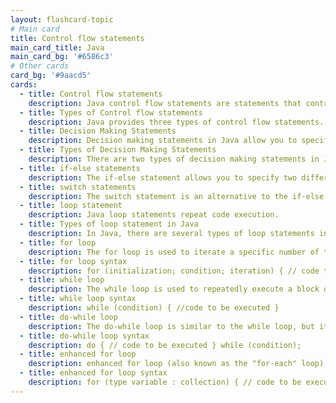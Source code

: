 ```yaml
---
layout: flashcard-topic
# Main card
title: Control flow statements
main_card_title: Java
main_card_bg: '#6586c3'
# Other cards
card_bg: '#9aacd5'
cards:
  - title: Control flow statements
    description: Java control flow statements are statements that control the order in which statements are executed in a Java program, based on specified conditions or values. 
  - title: Types of Control flow statements
    description: Java provides three types of control flow statements. Decision Making statements, Loop statements, Jump statements
  - title: Decision Making Statements
    description: Decision making statements in Java allow you to specify different paths of execution in your code based on the results of boolean expressions.
  - title: Types of Decision Making Statements
    description: There are two types of decision making statements in Java - if-else statements, switch statements
  - title: if-else statements
    description: The if-else statement allows you to specify two different blocks of code to be executed, depending on whether a boolean condition is true or false.
  - title: switch statements
    description: The switch statement is an alternative to the if-else statement for specifying multiple blocks of code to be executed based on the value of a variable.
  - title: loop statement
    description: Java loop statements repeat code execution.
  - title: Types of loop statement in Java
    description: In Java, there are several types of loop statements including for, while, and do-while.
  - title: for loop
    description: The for loop is used to iterate a specific number of times. 
  - title: for loop syntax
    description: for (initialization; condition; iteration) { // code to be executed }
  - title: while loop
    description: The while loop is used to repeatedly execute a block of code as long as a certain condition is met. 
  - title: while loop syntax
    description: while (condition) { //code to be executed }
  - title: do-while loop
    description: The do-while loop is similar to the while loop, but it executes the code block at least once before checking the condition.
  - title: do-while loop syntax
    description: do { // code to be executed } while (condition);
  - title: enhanced for loop
    description: enhanced for loop (also known as the "for-each" loop) which is used to iterate over a collection of elements, such as arrays or lists.
  - title: enhanced for loop syntax
    description: for (type variable : collection) { // code to be executed }
---
```

